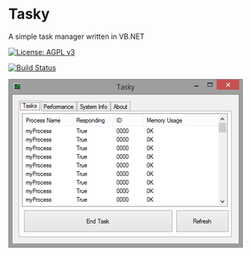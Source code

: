 # Tasky
A simple task manager written in VB.NET

[![License: AGPL v3](https://img.shields.io/badge/License-AGPL%20v3-blue.svg)](https://www.gnu.org/licenses/agpl-3.0)

[![Build Status](https://api.travis-ci.com/ejj28/tasky.svg?branch=master)](https://api.travis-ci.com/ejj28/tasky)


![alt text](https://github.com/ejj28/tasky/blob/master/screenshots/Tasky1.png "Tasky")
